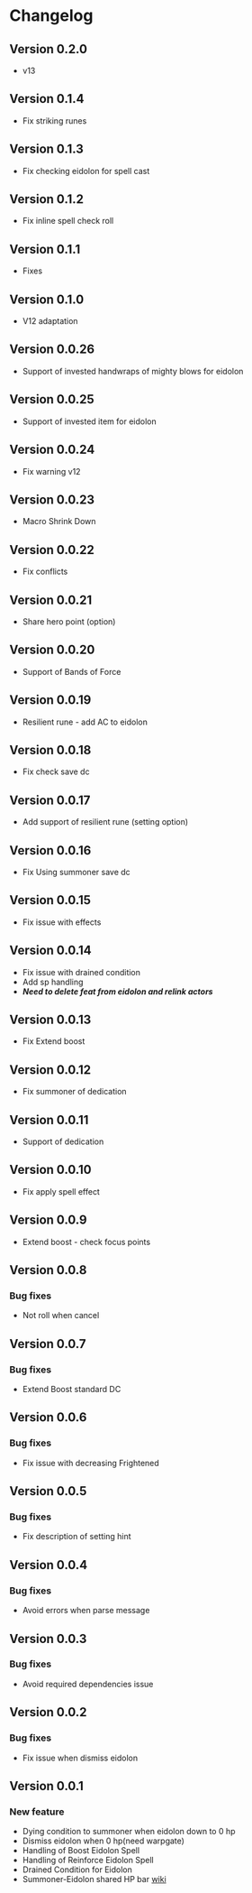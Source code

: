 # Changelog

## Version 0.2.0
- v13

## Version 0.1.4
- Fix striking runes

## Version 0.1.3
- Fix checking eidolon for spell cast

## Version 0.1.2
- Fix inline spell check roll

## Version 0.1.1
- Fixes

## Version 0.1.0
- V12 adaptation

## Version 0.0.26
- Support of invested handwraps of mighty blows for eidolon

## Version 0.0.25
- Support of invested item for eidolon

## Version 0.0.24
- Fix warning v12 

## Version 0.0.23
- Macro Shrink Down

## Version 0.0.22
- Fix conflicts

## Version 0.0.21
- Share hero point (option)

## Version 0.0.20
- Support of Bands of Force

## Version 0.0.19
- Resilient rune - add AC to eidolon

## Version 0.0.18
- Fix check save dc

## Version 0.0.17
- Add support of resilient rune (setting option)

## Version 0.0.16
- Fix Using summoner save dc

## Version 0.0.15
- Fix issue with effects

## Version 0.0.14

- Fix issue with drained condition
- Add sp handling
- ***Need to delete feat from eidolon and relink actors*** 

## Version 0.0.13

- Fix Extend boost

## Version 0.0.12

- Fix summoner of dedication

## Version 0.0.11

- Support of dedication

## Version 0.0.10

- Fix apply spell effect

## Version 0.0.9

- Extend boost - check focus points

## Version 0.0.8

### Bug fixes
- Not roll when cancel

## Version 0.0.7

### Bug fixes
- Extend Boost standard DC

## Version 0.0.6

### Bug fixes
- Fix issue with decreasing Frightened

## Version 0.0.5

### Bug fixes
- Fix description of setting hint

## Version 0.0.4

### Bug fixes
- Avoid errors when parse message

## Version 0.0.3

### Bug fixes
- Avoid required dependencies issue

## Version 0.0.2

### Bug fixes
- Fix issue when dismiss eidolon

## Version 0.0.1

### New feature
- Dying condition to summoner when eidolon down to 0 hp
- Dismiss eidolon when 0 hp(need warpgate)
- Handling of Boost Eidolon Spell
- Handling of Reinforce Eidolon Spell
- Drained Condition for Eidolon
- Summoner-Eidolon shared HP bar [wiki](https://github.com/reyzor1991/pf2e-eidolon-helper/wiki/Eidolon%E2%80%90helper)
